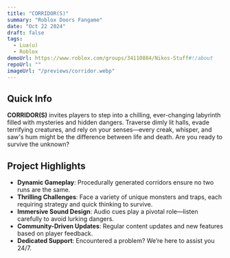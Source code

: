```yaml
---
title: "CORRIDOR(S)"
summary: "Roblox Doors Fangame"
date: "Oct 22 2024"
draft: false
tags:
  - Lua(u)
  - Roblox
demoUrl: https://www.roblox.com/groups/34110884/Nikos-Stuff#!/about
repoUrl: ""
imageUrl: "/previews/corridor.webp"
---
```


## Quick Info  
**CORRIDOR(S)** invites players to step into a chilling, ever-changing labyrinth filled with mysteries and hidden dangers. Traverse dimly lit halls, evade terrifying creatures, and rely on your senses—every creak, whisper, and saw's hum might be the difference between life and death. Are you ready to survive the unknown?  

## Project Highlights  

- **Dynamic Gameplay**: Procedurally generated corridors ensure no two runs are the same.  
- **Thrilling Challenges**: Face a variety of unique monsters and traps, each requiring strategy and quick thinking to survive.  
- **Immersive Sound Design**: Audio cues play a pivotal role—listen carefully to avoid lurking dangers.  
- **Community-Driven Updates**: Regular content updates and new features based on player feedback.  
- **Dedicated Support**: Encountered a problem? We’re here to assist you 24/7.  

